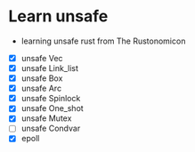# Learn unsafe

* learning unsafe rust from The Rustonomicon
* [x] unsafe Vec
* [x] unsafe Link_list
* [x] unsafe Box
* [x] unsafe Arc
* [x] unsafe Spinlock
* [x] unsafe One_shot
* [x] unsafe Mutex
* [ ] unsafe Condvar
* [x] epoll
